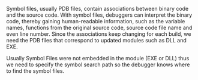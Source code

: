 Symbol files, usually PDB files, contain associations between binary code and the source code. With symbol files, debuggers can interpret the binary code, thereby gaining human-readable information, such as the variable names, functions from the original source code, source code file name and even line number. Since the associations keep changing for each build, we need the PDB files that correspond to updated modules such as DLL and EXE.

Usually Symbol Files were not embedded in the module \(EXE or DLL\) thus we need to specify the symbol search path so the debugger knows where to find the symbol files.

